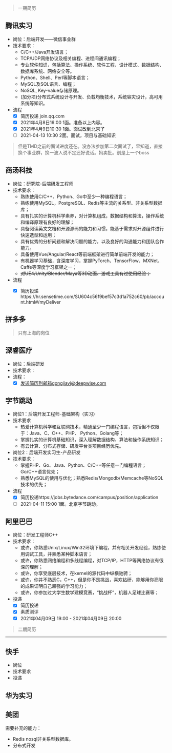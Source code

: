 
> 一期简历

## 腾讯实习

* 岗位：后端开发——微信事业群
* 技术要求：
  * C/C++/Java开发语言；
  * TCP/UDP网络协议及相关编程、进程间通讯编程；
  * 专业软件知识，包括算法、操作系统、软件工程、设计模式、数据结构、数据库系统、网络安全等。
  * Python、Shell、Perl等脚本语言；
  * MySQL及SQL语言、编程；
  * NoSQL, Key-value存储原理。
  * (加分项)分布式系统设计与开发、负载均衡技术，系统容灾设计，高可用系统等知识。
* 流程
  - [x] 简历投递 join.qq.com
  - [x] 2021年4月8日16:00 1面。准备以上内容。
  - [x] 2021年4月9日10:30 1面。面试改到北京了
  - [ ] 2021-04-13 10:30 2面。面试，项目与基础知识
> 但是TMD之前的面试进度还在。没办法参加第二次面试了，早知道，直接换个事业群，换一波人说不定还好说话。妈卖批。别是上一个boss

## 商汤科技

* 岗位：研究院-后端研发工程师
* 技术要求：
  * 熟练使用C/C++、Python、Go中至少一种编程语言；
  * 熟练使用MySQL，PostgreSQL、Redis等主流的关系型、非关系型数据库；
  * 具有扎实的计算机科学素养，对计算机组成，数据结构和算法，操作系统和编译原理有良好的理解；
  * 具备阅读英文文档和开源源码的能力和习惯，能基于需求对开源组件进行快速选型和运用；
  * 具有优秀的分析问题和解决问题的能力，以及良好的沟通能力和团队合作能力。
  * 具备使用Vue/Angular/React等前端框架进行简单前端开发的能力；
  * 有机器学习基础，含深度学习，掌握PyTorch、TensorFlow、MXNet、Caffe等深度学习框架之一；
  * ~~对UE4/Unity/Blender/Maya等3D动画、游戏工具有过使用经验；~~
* 流程
  - [x] 简历投递https://hr.sensetime.com/SU604c56f9bef57c3d1a752c60/pb/account.html#/myDeliver


## ~~拼多多~~
> 只有上海的岗位

## 深睿医疗
* 岗位：后端研发
* 技术要求：
* 流程：
  - [x] 发送简历到邮箱gongjiayi@deepwise.com

##  字节跳动

* 岗位1：后端开发工程师-基础架构（实习）
* 技术要求
  * 热爱计算机科学和互联网技术，精通至少一门编程语言，包括但不仅限于：Java、C、C++、PHP、 Python、Golang等；
  * 掌握扎实的计算机基础知识，深入理解数据结构、算法和操作系统知识；
  * 有云计算、分布式存储、研发平台类项目经历优先。
* 岗位2：后端开发实习生-产品研发
* 技术要求：
  * 掌握PHP、Go、Java、Python、C/C++等任意一门编程语言；Go/C++语言优先；
  * 熟悉MySQL的使用与优化；熟悉Redis/Mongodb/Memcache等NoSQL技术的优先；
* 流程
  - [x] 简历投递https://jobs.bytedance.com/campus/position/application
  - [ ] 2021-04-11 15:00 1面。北京字节跳动。

## 阿里巴巴
* 岗位：研发工程师C++
* 技术要求：
  * 或许，你熟悉Unix/Linux/Win32环境下编程，并有相关开发经验，熟练使用调试工具，并熟悉某种脚本语言；
  * 或许，你熟悉网络编程和多线程编程，对TCP/IP，HTTP等网络协议有很深的理解；
  * 或许，你享受底层技术，在kernel的源代码中纵横驰骋；
  * 或许，你并不熟悉C，C++，但是你不畏挑战，喜欢钻研，能够用你亮眼的成果证明自己超强的学习能力；
  * 或许，你参加过大学生数学建模竞赛，“挑战杯”，机器人足球比赛等；
* 投递
  -  [x] 简历投递
  -  [x] 素质测评
  -  [x] 2021年04月09日 19:00 - 2021年04月09日 20:00

> 二期简历

-------------

## 快手

* 岗位
* 技术要求
* 投递
## 华为实习

## 美团


需要补充的能力：
* Redis nosql非关系型数据库。
* 分布式开发





